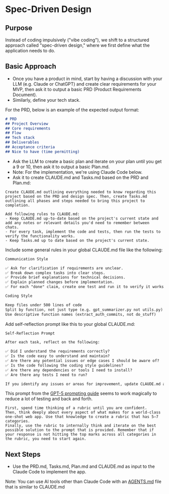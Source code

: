 # Spec-Driven Design

## Purpose
Instead of coding impulsively ("vibe coding"), we shift to a structured approach called "spec-driven design," where we first define what the application needs to do.

## Basic Approach
- Once you have a product in mind, start by having a discussion with your LLM (e.g. Claude or ChatGPT) and create clear requirements for your MVP, then ask it to output a basic PRD (Product Requirements Document). 
- Similarly, define your tech stack. 

For the PRD, below is an example of the expected output format:

```md
# PRD
## Project Overview
## Core requirements
## Flow
## Tech stack
## Deliverables
## Acceptance criteria
## Nice to have (time permitting)
```


- Ask the LLM to create a basic plan and iterate on your plan until you get a 9 or 10, then ask it to output a basic Plan.md.
- Note: For the implementation, we're using Claude Code below. 
- Ask it to create CLAUDE.md and Tasks.md based on the PRD and Plan.md:

```
Create CLAUDE.md outlining everything needed to know regarding this project based on the PRD and design spec. Then, create Tasks.md outlining all phases and steps needed to bring this project to completion.  

Add following rules to CLAUDE.md:
- Keep CLAUDE.md up-to-date based on the project's current state and add any notes or relevant details you'd need to remember between chats. 
- For every task, implement the code and tests, then run the tests to verify the functionality works. 
- Keep Tasks.md up to date based on the project's current state. 
```

Include some general rules in your global CLAUDE.md file like the following:
```md
Communication Style

✅ Ask for clarification if requirements are unclear.
✅ Break down complex tasks into clear steps.
✅ Provide brief explanations for technical decisions.
✅ Explain planned changes before implementation.
✅ For each "done" claim, create one test and run it to verify it works.

Coding Style

Keep files under 500 lines of code
Split by function, not just type (e.g. gpt_summarizer.py not utils.py)
Use descriptive function names (extract_auth_commits, not do_stuff)
```

Add self-reflection prompt like this to your global CLAUDE.md:

```md
Self-Reflection Prompt

After each task, reflect on the following:

✅ Did I understand the requirements correctly?
✅ Is the code easy to understand and maintain?
✅ Are there any potential issues or edge cases I should be aware of?
✅ Is the code following the coding style guidelines?
✅ Are there any dependencies or tools I need to install?
✅ Are there any tests I need to run?

If you identify any issues or areas for improvement, update CLAUDE.md and Tasks.md accordingly.
```

This prompt from the [GPT-5 prompting guide](https://cookbook.openai.com/examples/gpt-5/gpt-5_prompting_guide) seems to work magically to reduce a lot of testing and back and forth.

```
First, spend time thinking of a rubric until you are confident.
Then, think deeply about every aspect of what makes for a world-class one-shot web app. Use that knowledge to create a rubric that has 5–7 categories.
Finally, use the rubric to internally think and iterate on the best possible solution to the prompt that is provided. Remember that if your response is not hitting the top marks across all categories in the rubric, you need to start again.
```


## Next Steps

- Use the PRD.md, Tasks.md, Plan.md and CLAUDE.md as input to the Claude Code to implement the app.

Note: You can use AI tools other than Claude Code with an [AGENTS.md](https://agents.md/) file that is similar to CLAUDE.md